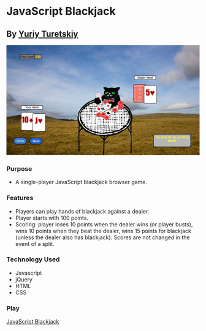 # JavaScript Blackjack
## By [Yuriy Turetskiy](https://github.com/yuriyt2)

![screenshot](./screenshot.png)

### Purpose
+ A single-player JavaScript blackjack browser game.

### Features
+ Players can play hands of blackjack against a dealer.
+ Player starts with 100 points.
+ Scoring: player loses 10 points when the dealer wins (or player busts), wins 10 points when they beat the dealer, wins 15 points for blackjack (unless the dealer also has blackjack).  Scores are not changed in the event of a split.

### Technology Used
+ Javascript
+ jQuery
+ HTML
+ CSS

### Play

[JavaScript Blackjack](http://yuriygame.bitballoon.com)
